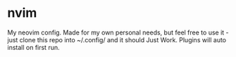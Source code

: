 # nvim

My neovim config. Made for my own personal needs, but feel free to use it - just clone this repo into ~/.config/ and it should Just Work. Plugins will auto install on first run.
